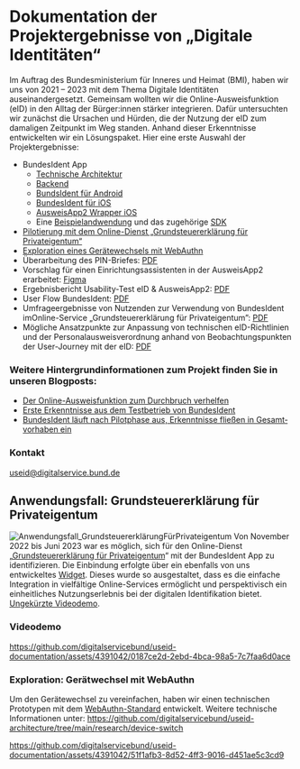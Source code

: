 # Dokumentation der Projektergebnisse von „Digitale Identitäten“
Im Auftrag des Bundesministerium für Inneres und Heimat (BMI), haben wir uns von 2021 – 2023 mit dem Thema Digitale Identitäten auseinandergesetzt. Gemeinsam wollten wir die Online-Ausweisfunktion (eID) in den Alltag der Bürger:innen stärker integrieren. Dafür untersuchten wir zunächst die Ursachen und Hürden, die der Nutzung der eID zum damaligen Zeitpunkt im Weg standen. Anhand dieser Erkenntnisse entwickelten wir ein Lösungspaket. Hier eine erste Auswahl der Projektergebnisse:
- BundesIdent App
	- [Technische Architektur](https://github.com/digitalservicebund/useid-architecture)
	- [Backend](https://github.com/digitalservicebund/useid-backend-service)
	- [BundsIdent für Android](https://github.com/digitalservicebund/useid-app-android)
   	- [BundesIdent für iOS](https://github.com/digitalservicebund/useid-app-ios)
   	- [AusweisApp2 Wrapper iOS](https://github.com/digitalservicebund/AusweisApp2Wrapper-iOS-SPM)
   	- Eine [Beispielandwendung](https://github.com/digitalservicebund/useid-eservice-example) und das zugehörige [SDK](https://github.com/digitalservicebund/useid-eservice-sdk)
- [Pilotierung mit dem Online-Dienst „Grundsteuererklärung für Privateigentum“](#anwendungsfall-grundsteuererkl%C3%A4rung-f%C3%BCr-privateigentum)
- [Exploration eines Gerätewechsels mit WebAuthn](#exploration-ger%C3%A4twechsel-mit-webauthn)
- Überarbeitung des PIN-Briefes: [PDF](https://github.com/digitalservicebund/useid-documentation/files/12176778/PIN-Brief_Personalausweis_2023_Live.pdf)
- Vorschlag für einen Einrichtungsassistenten in der AusweisApp2 erarbeitet: [Figma](https://www.figma.com/file/f6DoOUO7ggCYosH8jYhqD4/Onboarding-proposal-for-the-AusweisApp2?type=design&node-id=1608%3A949&mode=design&t=YCgYMWYrJfTqF8sB-1)
- Ergebnisbericht Usability-Test eID & AusweisApp2: [PDF](https://github.com/digitalservicebund/useid-documentation/files/12176788/Ergebnisbericht.Usability-Test.eID.AusweisApp2.pdf)
- User Flow BundesIdent: [PDF](https://github.com/digitalservicebund/useid-documentation/files/12280748/User.Flow_BundesIdent.pdf)
- Umfrageergebnisse von Nutzenden zur Verwendung von BundesIdent imOnline-Service „Grundsteuererklärung für Privateigentum”: [PDF](https://github.com/digitalservicebund/useid-documentation/files/12282102/Umfrageergebnisse.von.Nutzenden_Juni.2023.pdf)
- Mögliche Ansatzpunkte zur Anpassung von technischen eID-Richtlinien und der Personalausweisverordnung anhand von Beobachtungspunkten der User-Journey mit der eID: [PDF](https://github.com/digitalservicebund/useid-documentation/files/12280772/Arbeitsstand.Ideensammlung_Mai.2023.pdf)




### Weitere Hintergrundinformationen zum Projekt finden Sie in unseren Blogposts:
- [Der Online-Ausweisfunktion zum Durchbruch verhelfen](https://digitalservice.bund.de/blog/projekt-digitale-identitaeten)
- [Erste Erkenntnisse aus dem Testbetrieb von BundesIdent](https://digitalservice.bund.de/blog/testbetrieb-von-bundesident)
- [BundesIdent läuft nach Pilotphase aus, Er­kennt­nisse fließen in Gesamt­vor­haben ein](https://digitalservice.bund.de/blog/digitale-identitaeten-bundesident-laeuft-nach-pilotphase-aus-erkenntnisse-fliessen-in-gesamtvorhaben-ein)

### Kontakt
useid@digitalservice.bund.de
## Anwendungsfall: Grundsteuererklärung für Privateigentum
![Anwendungsfall_GrundsteuererklärungFürPrivateigentum](https://github.com/digitalservicebund/useid-documentation/assets/4391042/48e06ff4-8506-4955-9605-ac43a712ea9c)
Von November 2022 bis Juni 2023 war es möglich, sich für den Online-Dienst „[Grundsteuererklärung für Privateigentum](https://www.grundsteuererklaerung-fuer-privateigentum.de/)“ mit der BundesIdent App zu identifizieren. Die Einbindung erfolgte über ein ebenfalls von uns entwickeltes [Widget](https://digitalservice.bund.de/glossar#widget). Dieses wurde so ausgestaltet, dass es die einfache Integration in vielfältige Online-Services ermöglicht und perspektivisch ein einheitliches Nutzungserlebnis bei der digitalen Identifikation bietet. [Ungekürzte Videodemo](https://github-production-user-asset-6210df.s3.amazonaws.com/4391042/256348153-26fb3a4e-c47b-47f0-808c-e0875b35493c.mp4).

### Videodemo
https://github.com/digitalservicebund/useid-documentation/assets/4391042/0187ce2d-2ebd-4bca-98a5-7c7faa6d0ace

### Exploration: Gerätwechsel mit WebAuthn
Um den Gerätewechsel zu vereinfachen, haben wir einen technischen Prototypen mit dem [WebAuthn-Standard](https://www.w3.org/TR/webauthn-3/) entwickelt.
Weitere technische Informationen unter: https://github.com/digitalservicebund/useid-architecture/tree/main/research/device-switch

https://github.com/digitalservicebund/useid-documentation/assets/4391042/51f1afb3-8d52-4ff3-9016-d451ae5c3cd9
